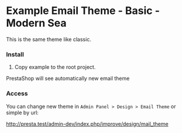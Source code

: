 # Example Email Theme - Basic - Modern Sea
This is the same theme like classic.

### Install
1. Copy example to the root project.

PrestaShop will see automatically new email theme

### Access
You can change new theme in `Admin Panel > Design > Email Theme`
or simple by url:

http://presta.test/admin-dev/index.php/improve/design/mail_theme
